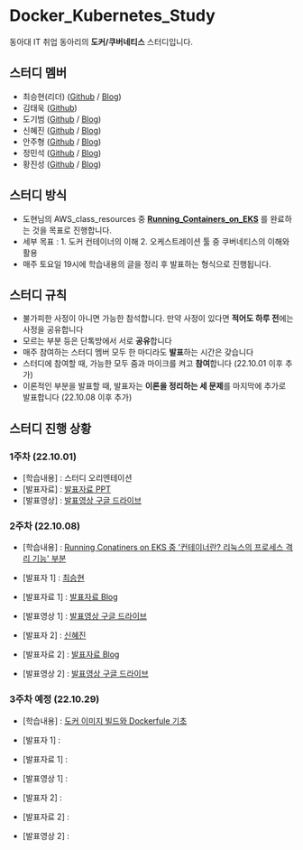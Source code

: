 # Docker_Kubernetes_Study
동아대 IT 취업 동아리의 **도커/쿠버네티스** 스터디입니다.

## 스터디 멤버
- 최승현(리더) ([Github](https://github.com/Vulter3653) / [Blog](https://vulter3653.tistory.com))
- 김태욱 ([Github](https://github.com/kevlvj6))
- 도기범 ([Github](https://github.com/GBDO) / [Blog](https://ford.tistory.com/))
- 신혜진 ([Github](https://github.com/toki0411) / [Blog](https://toki0411.tistory.com))
- 안주형 ([Github](https://github.com/dkswnkk) / [Blog](https://dkswnkk.tistory.com))
- 정민석 ([Github](https://github.com/200000001) / [Blog](https://minseok-study.tistory.com))
- 황진성 ([Github](https://github.com/JinseongHwang) / [Blog](https://jinseong.site))

## 스터디 방식

- 도현님의 AWS_class_resources 중 **[Running_Containers_on_EKS](https://github.com/serithemage/AWS_class_resources/tree/main/Running_Containers_on_EKS)** 를 완료하는 것을 목표로 진행합니다.
- 세부 목표 : 1. 도커 컨테이너의 이해 2. 오케스트레이션 툴 중 쿠버네티스의 이해와 활용
- 매주 토요일 19시에 학습내용의 글을 정리 후 발표하는 형식으로 진행됩니다.

## 스터디 규칙

- 불가피한 사정이 아니면 가능한 참석합니다. 만약 사정이 있다면 **적어도 하루 전**에는 사정을 공유합니다
- 모르는 부분 등은 단톡방에서 서로 **공유**합니다
- 매주 참여하는 스터디 멤버 모두 한 마디라도 **발표**하는 시간은 갖습니다
- 스터디에 참여할 때, 가능한 모두 줌과 마이크를 켜고 **참여**합니다 (22.10.01 이후 추가)
- 이론적인 부분을 발표할 때, 발표자는 **이론을 정리하는 세 문제**를 마지막에 추가로 발표합니다 (22.10.08 이후 추가)

## 스터디 진행 상황
### 1주차 (22.10.01)

- [학습내용] : 스터디 오리엔테이션
- [발표자료] : [발표자료 PPT](https://www.miricanvas.com/v/11frtx9)
- [발표영상] : [발표영상 구글 드라이브](https://drive.google.com/file/d/1Qz7dw0tA2bHzrQ6NLnPvzgF0NtCMOpZD/view)

### 2주차 (22.10.08)

- [학습내용] : [Running Conatiners on EKS 중 '컨테이너란? 리눅스의 프로세스 격리 기능' 부분](https://www.44bits.io/ko/keyword/linux-container)

- [발표자 1]   : [최승현](https://github.com/Vulter3653)
- [발표자료 1] : [발표자료 Blog](https://vulter3653.tistory.com/23)
- [발표영상 1] : [발표영상 구글 드라이브](https://drive.google.com/file/d/1sGA7c7Vu9o5ZXtkuhChI-8_BNU_hSX2o/view?usp=sharing)

- [발표자 2]   : [신혜진](https://github.com/toki0411)
- [발표자료 2] : [발표자료 Blog](https://toki0411.tistory.com/23)
- [발표영상 2] : [발표영상 구글 드라이브](https://drive.google.com/file/d/15zuREiqW1MPnnL_efs8QVTvCdL8jhqul/view?usp=sharing)

### 3주차 예정 (22.10.29)

- [학습내용] : [도커 이미지 빌드와 Dockerfule 기초](https://www.44bits.io/ko/post/building-docker-image-basic-commit-diff-and-dockerfile)

- [발표자 1]   :
- [발표자료 1] : 
- [발표영상 1] : 

- [발표자 2]   : 
- [발표자료 2] : 
- [발표영상 2] : 
